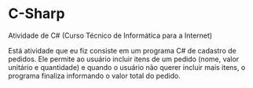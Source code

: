 # C-Sharp
Atividade de C# (Curso Técnico de Informática para a Internet)

Está atividade que eu fiz consiste em um programa C# de cadastro de pedidos. 
Ele permite ao usuário incluir itens de um pedido (nome, valor unitário e quantidade) e 
quando o usuário não querer incluir mais itens, o programa finaliza informando o valor total do pedido.
